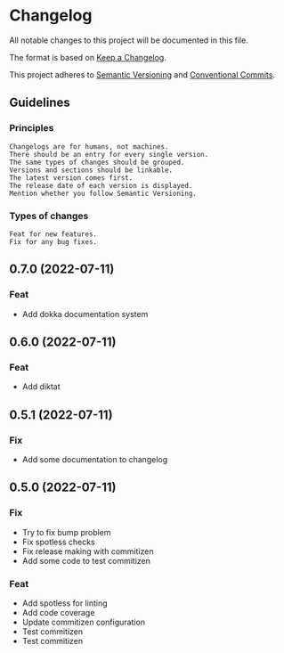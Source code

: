 # Changelog

All notable changes to this project will be documented in this file.

The format is based on [Keep a Changelog](http://keepachangelog.com/en/1.0.0/).

This project adheres to [Semantic Versioning](http://semver.org/spec/v2.0.0.html)
and [Conventional Commits](https://www.conventionalcommits.org/en/v1.0.0/).

## Guidelines

### Principles

    Changelogs are for humans, not machines.
    There should be an entry for every single version.
    The same types of changes should be grouped.
    Versions and sections should be linkable.
    The latest version comes first.
    The release date of each version is displayed.
    Mention whether you follow Semantic Versioning.

### Types of changes

    Feat for new features.
    Fix for any bug fixes.

## 0.7.0 (2022-07-11)

### Feat

- Add dokka documentation system

## 0.6.0 (2022-07-11)

### Feat

- Add diktat

## 0.5.1 (2022-07-11)

### Fix

- Add some documentation to changelog

## 0.5.0 (2022-07-11)

### Fix

- Try to fix bump problem
- Fix spotless checks
- Fix release making with commitizen
- Add some code to test commitizen

### Feat

- Add spotless for linting
- Add code coverage
- Update commitizen configuration
- Test commitizen
- Test commitizen
